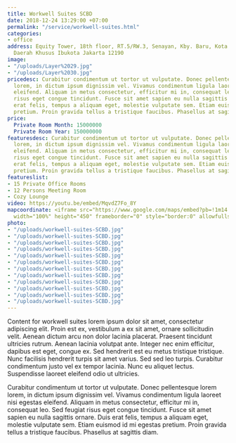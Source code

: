 ```yaml
---
title: Workwell Suites SCBD
date: 2018-12-24 13:29:00 +07:00
permalink: "/service/workwell-suites.html"
categories:
- office
address: Equity Tower, 18th floor, RT.5/RW.3, Senayan, Kby. Baru, Kota Jakarta Selatan,
  Daerah Khusus Ibukota Jakarta 12190
image:
- "/uploads/Layer%2029.jpg"
- "/uploads/Layer%2030.jpg"
pricedesc: Curabitur condimentum ut tortor ut vulputate. Donec pellentesque lorem
  lorem, in dictum ipsum dignissim vel. Vivamus condimentum ligula laoreet nisi egestas
  eleifend. Aliquam in metus consectetur, efficitur mi in, consequat leo. Sed feugiat
  risus eget congue tincidunt. Fusce sit amet sapien eu nulla sagittis ornare. Duis
  erat felis, tempus a aliquam eget, molestie vulputate sem. Etiam euismod id mi egestas
  pretium. Proin gravida tellus a tristique faucibus. Phasellus at sagittis diam.
price:
  Private Room Month: 15000000
  Private Room Year: 150000000
featuresdesc: Curabitur condimentum ut tortor ut vulputate. Donec pellentesque lorem
  lorem, in dictum ipsum dignissim vel. Vivamus condimentum ligula laoreet nisi egestas
  eleifend. Aliquam in metus consectetur, efficitur mi in, consequat leo. Sed feugiat
  risus eget congue tincidunt. Fusce sit amet sapien eu nulla sagittis ornare. Duis
  erat felis, tempus a aliquam eget, molestie vulputate sem. Etiam euismod id mi egestas
  pretium. Proin gravida tellus a tristique faucibus. Phasellus at sagittis diam.
featureslist:
- 15 Private Office Rooms
- 12 Persons Meeting Room
- Cozy Lounge
video: https://youtu.be/embed/MqvdZ7Fo_8Y
mapcoordinate: <iframe src="https://www.google.com/maps/embed?pb=!1m14!1m8!1m3!1d15865.135203714744!2d106.8084354!3d-6.2262628!3m2!1i1024!2i768!4f13.1!3m3!1m2!1s0x0%3A0xf830686a95e909cf!2sFreeware+%2F+workwell+Suites+Equity+18+Sudirman+Coworking+Space+%26+Serviced+Office+(wellspaces)!5e0!3m2!1sen!2sid!4v1553237547798"
  width="100%" height="450" frameborder="0" style="border:0" allowfullscreen></iframe>
photo:
- "/uploads/workwell-suites-SCBD.jpg"
- "/uploads/workwell-suites-SCBD.jpg"
- "/uploads/workwell-suites-SCBD.jpg"
- "/uploads/workwell-suites-SCBD.jpg"
- "/uploads/workwell-suites-SCBD.jpg"
- "/uploads/workwell-suites-SCBD.jpg"
- "/uploads/workwell-suites-SCBD.jpg"
- "/uploads/workwell-suites-SCBD.jpg"
- "/uploads/workwell-suites-SCBD.jpg"
- "/uploads/workwell-suites-SCBD.jpg"
- "/uploads/workwell-suites-SCBD.jpg"
- "/uploads/workwell-suites-SCBD.jpg"
---
```


Content for workwell suites lorem ipsum dolor sit amet, consectetur adipiscing elit. Proin est ex, vestibulum a ex sit amet, ornare sollicitudin velit. Aenean dictum arcu non dolor lacinia placerat. Praesent tincidunt ultricies rutrum. Aenean lacinia volutpat ante. Integer nec enim efficitur, dapibus est eget, congue ex. Sed hendrerit est eu metus tristique tristique. Nunc facilisis hendrerit turpis sit amet varius. Sed sed leo turpis. Curabitur condimentum justo vel ex tempor lacinia. Nunc eu aliquet lectus. Suspendisse laoreet eleifend odio ut ultricies.

Curabitur condimentum ut tortor ut vulputate. Donec pellentesque lorem lorem, in dictum ipsum dignissim vel. Vivamus condimentum ligula laoreet nisi egestas eleifend. Aliquam in metus consectetur, efficitur mi in, consequat leo. Sed feugiat risus eget congue tincidunt. Fusce sit amet sapien eu nulla sagittis ornare. Duis erat felis, tempus a aliquam eget, molestie vulputate sem. Etiam euismod id mi egestas pretium. Proin gravida tellus a tristique faucibus. Phasellus at sagittis diam.